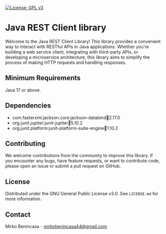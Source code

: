 [![License: GPL v3](https://img.shields.io/badge/License-GPLv3-blue.svg)](https://www.gnu.org/licenses/gpl-3.0)

# Java REST Client library
Welcome to the Java REST Client Library! This library provides a convenient way to interact with RESTful APIs in Java applications. Whether you're building a web service client, integrating with third-party APIs, or developing a microservice architecture, this library aims to simplify the process of making HTTP requests and handling responses.

## Minimum Requirements
Java 17 or above.

## Dependencies
- com.fasterxml.jackson.core:jackson-databind:jar:2.17.0
- org.junit.jupiter:junit-jupiter:jar:5.10.2
- org.junit.platform:junit-platform-suite-engine:jar:1.10.2

## Contributing
We welcome contributions from the community to improve this library. If you encounter any bugs, have feature requests, or want to contribute code, please open an issue or submit a pull request on GitHub.

## License
Distributed under the GNU General Public License v3.0. See `LICENSE.md` for more information.

## Contact
Mirko Benincasa - mirkobenincasa44@gmail.com
